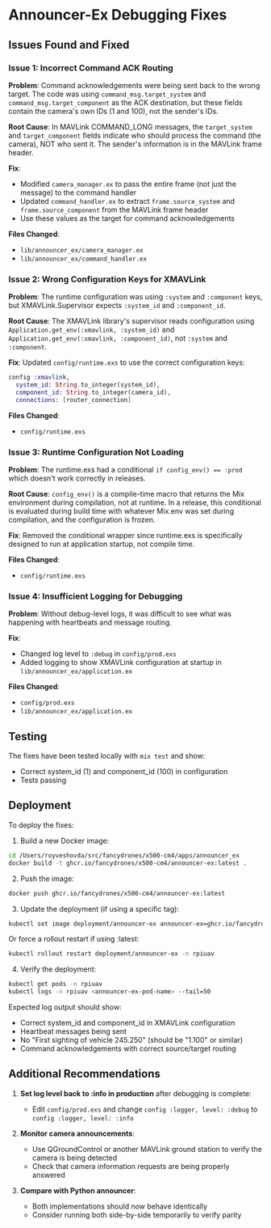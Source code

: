 # Announcer-Ex Debugging Fixes

## Issues Found and Fixed

### Issue 1: Incorrect Command ACK Routing
**Problem**: Command acknowledgements were being sent back to the wrong target. The code was using `command_msg.target_system` and `command_msg.target_component` as the ACK destination, but these fields contain the camera's own IDs (1 and 100), not the sender's IDs.

**Root Cause**: In MAVLink COMMAND_LONG messages, the `target_system` and `target_component` fields indicate who should process the command (the camera), NOT who sent it. The sender's information is in the MAVLink frame header.

**Fix**: 
- Modified `camera_manager.ex` to pass the entire frame (not just the message) to the command handler
- Updated `command_handler.ex` to extract `frame.source_system` and `frame.source_component` from the MAVLink frame header
- Use these values as the target for command acknowledgements

**Files Changed**:
- `lib/announcer_ex/camera_manager.ex`
- `lib/announcer_ex/command_handler.ex`

### Issue 2: Wrong Configuration Keys for XMAVLink
**Problem**: The runtime configuration was using `:system` and `:component` keys, but XMAVLink.Supervisor expects `:system_id` and `:component_id`.

**Root Cause**: The XMAVLink library's supervisor reads configuration using `Application.get_env(:xmavlink, :system_id)` and `Application.get_env(:xmavlink, :component_id)`, not `:system` and `:component`.

**Fix**: Updated `config/runtime.exs` to use the correct configuration keys:
```elixir
config :xmavlink,
  system_id: String.to_integer(system_id),
  component_id: String.to_integer(camera_id),
  connections: [router_connection]
```

**Files Changed**:
- `config/runtime.exs`

### Issue 3: Runtime Configuration Not Loading
**Problem**: The runtime.exs had a conditional `if config_env() == :prod` which doesn't work correctly in releases.

**Root Cause**: `config_env()` is a compile-time macro that returns the Mix environment during compilation, not at runtime. In a release, this conditional is evaluated during build time with whatever Mix.env was set during compilation, and the configuration is frozen.

**Fix**: Removed the conditional wrapper since runtime.exs is specifically designed to run at application startup, not compile time.

**Files Changed**:
- `config/runtime.exs`

### Issue 4: Insufficient Logging for Debugging
**Problem**: Without debug-level logs, it was difficult to see what was happening with heartbeats and message routing.

**Fix**: 
- Changed log level to `:debug` in `config/prod.exs`
- Added logging to show XMAVLink configuration at startup in `lib/announcer_ex/application.ex`

**Files Changed**:
- `config/prod.exs`
- `lib/announcer_ex/application.ex`

## Testing

The fixes have been tested locally with `mix test` and show:
- Correct system_id (1) and component_id (100) in configuration
- Tests passing

## Deployment

To deploy the fixes:

1. Build a new Docker image:
```bash
cd /Users/royveshovda/src/fancydrones/x500-cm4/apps/announcer_ex
docker build -t ghcr.io/fancydrones/x500-cm4/announcer-ex:latest .
```

2. Push the image:
```bash
docker push ghcr.io/fancydrones/x500-cm4/announcer-ex:latest
```

3. Update the deployment (if using a specific tag):
```bash
kubectl set image deployment/announcer-ex announcer-ex=ghcr.io/fancydrones/x500-cm4/announcer-ex:latest -n rpiuav
```

Or force a rollout restart if using :latest:
```bash
kubectl rollout restart deployment/announcer-ex -n rpiuav
```

4. Verify the deployment:
```bash
kubectl get pods -n rpiuav
kubectl logs -n rpiuav <announcer-ex-pod-name> --tail=50
```

Expected log output should show:
- Correct system_id and component_id in XMAVLink configuration
- Heartbeat messages being sent
- No "First sighting of vehicle 245.250" (should be "1.100" or similar)
- Command acknowledgements with correct source/target routing

## Additional Recommendations

1. **Set log level back to :info in production** after debugging is complete:
   - Edit `config/prod.exs` and change `config :logger, level: :debug` to `config :logger, level: :info`

2. **Monitor camera announcements**:
   - Use QGroundControl or another MAVLink ground station to verify the camera is being detected
   - Check that camera information requests are being properly answered

3. **Compare with Python announcer**:
   - Both implementations should now behave identically
   - Consider running both side-by-side temporarily to verify parity

